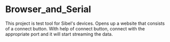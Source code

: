 # Browser_and_Serial
This project is test tool for Sibel's devices.
Opens up a website that consists of a connect button.
With help of connect button, connect with the appropriate port and it will start streaming the data.

